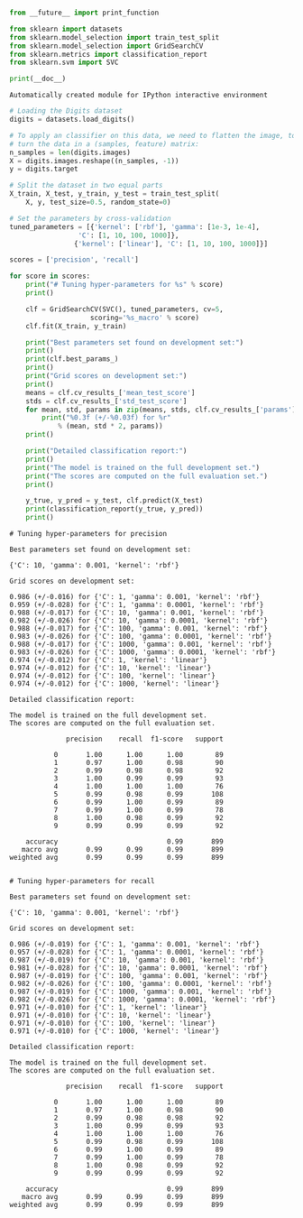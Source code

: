 ```python

```


```python
from __future__ import print_function

from sklearn import datasets
from sklearn.model_selection import train_test_split
from sklearn.model_selection import GridSearchCV
from sklearn.metrics import classification_report
from sklearn.svm import SVC
```


```python
print(__doc__)
```

    Automatically created module for IPython interactive environment



```python
# Loading the Digits dataset
digits = datasets.load_digits()
```


```python
# To apply an classifier on this data, we need to flatten the image, to
# turn the data in a (samples, feature) matrix:
n_samples = len(digits.images)
X = digits.images.reshape((n_samples, -1))
y = digits.target
```


```python
# Split the dataset in two equal parts
X_train, X_test, y_train, y_test = train_test_split(
    X, y, test_size=0.5, random_state=0)
```


```python
# Set the parameters by cross-validation
tuned_parameters = [{'kernel': ['rbf'], 'gamma': [1e-3, 1e-4],
                 'C': [1, 10, 100, 1000]},
                {'kernel': ['linear'], 'C': [1, 10, 100, 1000]}]
```


```python
scores = ['precision', 'recall']
```


```python
for score in scores:
    print("# Tuning hyper-parameters for %s" % score)
    print()

    clf = GridSearchCV(SVC(), tuned_parameters, cv=5,
                    scoring='%s_macro' % score)
    clf.fit(X_train, y_train)

    print("Best parameters set found on development set:")
    print()
    print(clf.best_params_)
    print()
    print("Grid scores on development set:")
    print()
    means = clf.cv_results_['mean_test_score']
    stds = clf.cv_results_['std_test_score']
    for mean, std, params in zip(means, stds, clf.cv_results_['params']):
        print("%0.3f (+/-%0.03f) for %r"
            % (mean, std * 2, params))
    print()

    print("Detailed classification report:")
    print()
    print("The model is trained on the full development set.")
    print("The scores are computed on the full evaluation set.")
    print()

    y_true, y_pred = y_test, clf.predict(X_test)
    print(classification_report(y_true, y_pred))
    print()
```

    # Tuning hyper-parameters for precision
    
    Best parameters set found on development set:
    
    {'C': 10, 'gamma': 0.001, 'kernel': 'rbf'}
    
    Grid scores on development set:
    
    0.986 (+/-0.016) for {'C': 1, 'gamma': 0.001, 'kernel': 'rbf'}
    0.959 (+/-0.028) for {'C': 1, 'gamma': 0.0001, 'kernel': 'rbf'}
    0.988 (+/-0.017) for {'C': 10, 'gamma': 0.001, 'kernel': 'rbf'}
    0.982 (+/-0.026) for {'C': 10, 'gamma': 0.0001, 'kernel': 'rbf'}
    0.988 (+/-0.017) for {'C': 100, 'gamma': 0.001, 'kernel': 'rbf'}
    0.983 (+/-0.026) for {'C': 100, 'gamma': 0.0001, 'kernel': 'rbf'}
    0.988 (+/-0.017) for {'C': 1000, 'gamma': 0.001, 'kernel': 'rbf'}
    0.983 (+/-0.026) for {'C': 1000, 'gamma': 0.0001, 'kernel': 'rbf'}
    0.974 (+/-0.012) for {'C': 1, 'kernel': 'linear'}
    0.974 (+/-0.012) for {'C': 10, 'kernel': 'linear'}
    0.974 (+/-0.012) for {'C': 100, 'kernel': 'linear'}
    0.974 (+/-0.012) for {'C': 1000, 'kernel': 'linear'}
    
    Detailed classification report:
    
    The model is trained on the full development set.
    The scores are computed on the full evaluation set.
    
                  precision    recall  f1-score   support
    
               0       1.00      1.00      1.00        89
               1       0.97      1.00      0.98        90
               2       0.99      0.98      0.98        92
               3       1.00      0.99      0.99        93
               4       1.00      1.00      1.00        76
               5       0.99      0.98      0.99       108
               6       0.99      1.00      0.99        89
               7       0.99      1.00      0.99        78
               8       1.00      0.98      0.99        92
               9       0.99      0.99      0.99        92
    
        accuracy                           0.99       899
       macro avg       0.99      0.99      0.99       899
    weighted avg       0.99      0.99      0.99       899
    
    
    # Tuning hyper-parameters for recall
    
    Best parameters set found on development set:
    
    {'C': 10, 'gamma': 0.001, 'kernel': 'rbf'}
    
    Grid scores on development set:
    
    0.986 (+/-0.019) for {'C': 1, 'gamma': 0.001, 'kernel': 'rbf'}
    0.957 (+/-0.028) for {'C': 1, 'gamma': 0.0001, 'kernel': 'rbf'}
    0.987 (+/-0.019) for {'C': 10, 'gamma': 0.001, 'kernel': 'rbf'}
    0.981 (+/-0.028) for {'C': 10, 'gamma': 0.0001, 'kernel': 'rbf'}
    0.987 (+/-0.019) for {'C': 100, 'gamma': 0.001, 'kernel': 'rbf'}
    0.982 (+/-0.026) for {'C': 100, 'gamma': 0.0001, 'kernel': 'rbf'}
    0.987 (+/-0.019) for {'C': 1000, 'gamma': 0.001, 'kernel': 'rbf'}
    0.982 (+/-0.026) for {'C': 1000, 'gamma': 0.0001, 'kernel': 'rbf'}
    0.971 (+/-0.010) for {'C': 1, 'kernel': 'linear'}
    0.971 (+/-0.010) for {'C': 10, 'kernel': 'linear'}
    0.971 (+/-0.010) for {'C': 100, 'kernel': 'linear'}
    0.971 (+/-0.010) for {'C': 1000, 'kernel': 'linear'}
    
    Detailed classification report:
    
    The model is trained on the full development set.
    The scores are computed on the full evaluation set.
    
                  precision    recall  f1-score   support
    
               0       1.00      1.00      1.00        89
               1       0.97      1.00      0.98        90
               2       0.99      0.98      0.98        92
               3       1.00      0.99      0.99        93
               4       1.00      1.00      1.00        76
               5       0.99      0.98      0.99       108
               6       0.99      1.00      0.99        89
               7       0.99      1.00      0.99        78
               8       1.00      0.98      0.99        92
               9       0.99      0.99      0.99        92
    
        accuracy                           0.99       899
       macro avg       0.99      0.99      0.99       899
    weighted avg       0.99      0.99      0.99       899
    
    



```python

```
